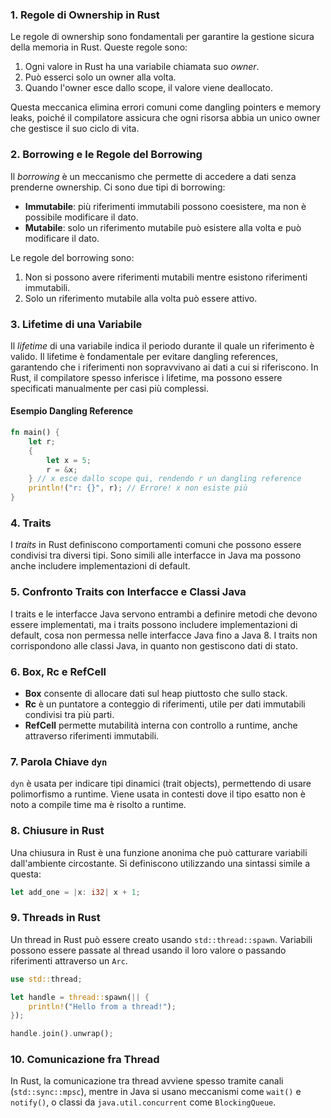 ### 1. Regole di Ownership in Rust

Le regole di ownership sono fondamentali per garantire la gestione sicura della memoria in Rust. Queste regole sono:

1. Ogni valore in Rust ha una variabile chiamata suo _owner_.
2. Può esserci solo un owner alla volta.
3. Quando l'owner esce dallo scope, il valore viene deallocato.

Questa meccanica elimina errori comuni come dangling pointers e memory leaks, poiché il compilatore assicura che ogni risorsa abbia un unico owner che gestisce il suo ciclo di vita.

### 2. Borrowing e le Regole del Borrowing

Il _borrowing_ è un meccanismo che permette di accedere a dati senza prenderne ownership. Ci sono due tipi di borrowing:

- **Immutabile**: più riferimenti immutabili possono coesistere, ma non è possibile modificare il dato.
- **Mutabile**: solo un riferimento mutabile può esistere alla volta e può modificare il dato.

Le regole del borrowing sono:

1. Non si possono avere riferimenti mutabili mentre esistono riferimenti immutabili.
2. Solo un riferimento mutabile alla volta può essere attivo.

### 3. Lifetime di una Variabile

Il _lifetime_ di una variabile indica il periodo durante il quale un riferimento è valido. Il lifetime è fondamentale per evitare dangling references, garantendo che i riferimenti non sopravvivano ai dati a cui si riferiscono. In Rust, il compilatore spesso inferisce i lifetime, ma possono essere specificati manualmente per casi più complessi.

#### Esempio Dangling Reference
```rust
fn main() {
    let r;
    {
        let x = 5;
        r = &x;
    } // x esce dallo scope qui, rendendo r un dangling reference
    println!("r: {}", r); // Errore! x non esiste più
}

```

### 4. Traits

I _traits_ in Rust definiscono comportamenti comuni che possono essere condivisi tra diversi tipi. Sono simili alle interfacce in Java ma possono anche includere implementazioni di default.

### 5. Confronto Traits con Interfacce e Classi Java

I traits e le interfacce Java servono entrambi a definire metodi che devono essere implementati, ma i traits possono includere implementazioni di default, cosa non permessa nelle interfacce Java fino a Java 8. I traits non corrispondono alle classi Java, in quanto non gestiscono dati di stato.

### 6. Box, Rc e RefCell

- **Box** consente di allocare dati sul heap piuttosto che sullo stack.
- **Rc** è un puntatore a conteggio di riferimenti, utile per dati immutabili condivisi tra più parti.
- **RefCell** permette mutabilità interna con controllo a runtime, anche attraverso riferimenti immutabili.

### 7. Parola Chiave `dyn`

`dyn` è usata per indicare tipi dinamici (trait objects), permettendo di usare polimorfismo a runtime. Viene usata in contesti dove il tipo esatto non è noto a compile time ma è risolto a runtime.

### 8. Chiusure in Rust

Una chiusura in Rust è una funzione anonima che può catturare variabili dall'ambiente circostante. Si definiscono utilizzando una sintassi simile a questa:
```rust
let add_one = |x: i32| x + 1;
```

### 9. Threads in Rust

Un thread in Rust può essere creato usando `std::thread::spawn`. Variabili possono essere passate al thread usando il loro valore o passando riferimenti attraverso un `Arc`.

```rust
use std::thread;

let handle = thread::spawn(|| {
    println!("Hello from a thread!");
});

handle.join().unwrap();
```

### 10. Comunicazione fra Thread

In Rust, la comunicazione tra thread avviene spesso tramite canali (`std::sync::mpsc`), mentre in Java si usano meccanismi come `wait()` e `notify()`, o classi da `java.util.concurrent` come `BlockingQueue`.